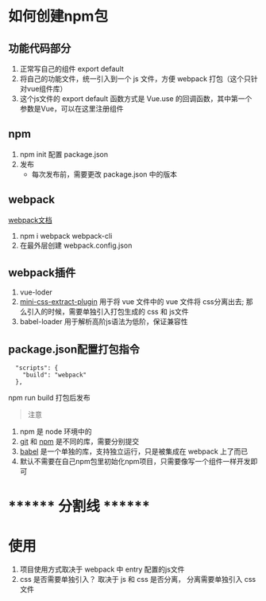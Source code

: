 # 如何创建npm包
## 功能代码部分
1. 正常写自己的组件 export default
2. 将自己的功能文件，统一引入到一个 js 文件，方便 webpack 打包（这个只针对vue组件库）
3. 这个js文件的 export default 函数方式是 Vue.use 的回调函数，其中第一个参数是Vue，可以在这里注册组件

## npm
1. npm init 配置 package.json
2. 发布
    - 每次发布前，需要更改 package.json 中的版本

## webpack
[webpack文档](https://webpack.js.org/concepts/)
1. npm i webpack webpack-cli
2. 在最外层创建 webpack.config.json


## webpack插件
1. vue-loder 
2. [mini-css-extract-plugin](https://vue-loader-v14.vuejs.org/zh-cn/configurations/extract-css.html) 用于将 vue 文件中的 vue 文件将 css分离出去; 那么引入的时候，需要单独引入打包生成的 css 和 js文件
3. babel-loader 用于解析高阶js语法为低阶，保证兼容性

## package.json配置打包指令
```
  "scripts": {
    "build": "webpack"
  },
```
npm run build 打包后发布

>注意
1. npm 是 node 环境中的
2. [git](https://github.com) 和 [npm](https://www.npmjs.com/) 是不同的库，需要分别提交
3. [babel](babeljs.cn/docs/) 是一个单独的库，支持独立运行，只是被集成在 webpack 上了而已
4. 默认不需要在自己npm包里初始化npm项目，只需要像写一个组件一样开发即可



# ****** 分割线 ******
# 使用
1. 项目使用方式取决于 webpack 中 entry 配置的js文件
2. css 是否需要单独引入？ 取决于 js 和 css 是否分离， 分离需要单独引入 css 文件
